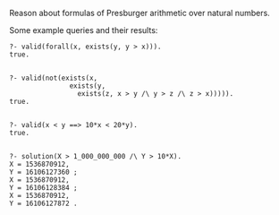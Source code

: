 
Reason about formulas of Presburger arithmetic over natural numbers.

Some example queries and their results:

```
?- valid(forall(x, exists(y, y > x))).
true.


?- valid(not(exists(x,
               exists(y,
                 exists(z, x > y /\ y > z /\ z > x))))). 
true.


?- valid(x < y ==> 10*x < 20*y).
true.


?- solution(X > 1_000_000_000 /\ Y > 10*X).
X = 1536870912,
Y = 16106127360 ;
X = 1536870912,
Y = 16106128384 ;
X = 1536870912,
Y = 16106127872 .
```

